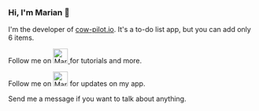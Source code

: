 ### Hi, I'm Marian 👋

I'm the developer of [cow-pilot.io](https://www.cow-pilot.io). It's a to-do list app, but you can add only 6 items. 

Follow me on <a href="https://dev.to/isarisariver">
  <img src="https://d2fltix0v2e0sb.cloudfront.net/dev-badge.svg" alt="Marian Beck's DEV Profile" height="30" width="30">
</a> for tutorials and more.

Follow me on <a href="https://twitter.com/cowpilotio"><img src="https://1000logos.net/wp-content/uploads/2017/06/Twitter-Logo.png" alt="Marian Beck's Twitter Profile" width="30"></a> for updates on my app.
  
Send me a message if you want to talk about anything. 

<!--
**isarisariver/isarisariver** is a ✨ _special_ ✨ repository because its `README.md` (this file) appears on your GitHub profile.

Here are some ideas to get you started:

- 🔭 I’m currently working on ...
- 🌱 I’m currently learning ...
- 👯 I’m looking to collaborate on ...
- 🤔 I’m looking for help with ...
- 💬 Ask me about ...
- 📫 How to reach me: ...
- 😄 Pronouns: ...
- ⚡ Fun fact: ...
-->
